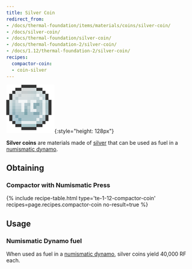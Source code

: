 ```yaml
---
title: Silver Coin
redirect_from:
- /docs/thermal-foundation/items/materials/coins/silver-coin/
- /docs/silver-coin/
- /docs/thermal-foundation/silver-coin/
- /docs/thermal-foundation-2/silver-coin/
- /docs/1.12/thermal-foundation-2/silver-coin/
recipes:
  compactor-coin:
  - coin-silver
---
```


![Silver coin](/assets/images/thermal-foundation-2/coin-silver.png){:style="height: 128px"}


**Silver coins** are materials made of [silver](/docs/1.12/thermal-foundation/silver-ingot/) that can be
used as fuel in a [numismatic dynamo](/docs/1.12/thermal-expansion/numismatic-dynamo/).


Obtaining
---------

### Compactor with Numismatic Press
{% include recipe-table.html type='te-1-12-compactor-coin' recipes=page.recipes.compactor-coin no-result=true %}


Usage
-----

### Numismatic Dynamo fuel
When used as fuel in a [numismatic dynamo](/docs/1.12/thermal-expansion/numismatic-dynamo/), silver
coins yield 40,000 RF each.
